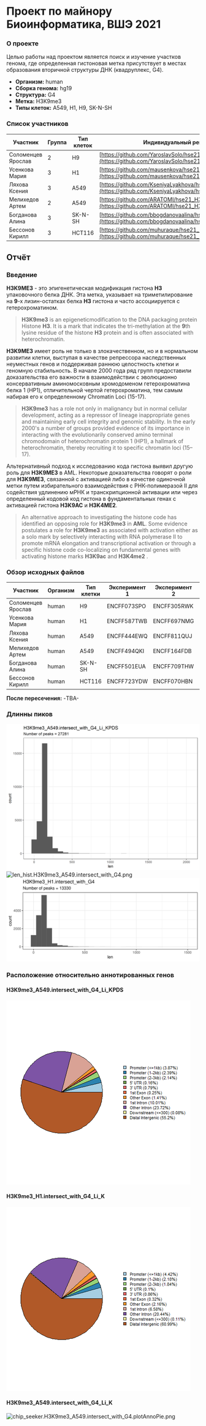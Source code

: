 # Проект по майнору Биоинформатика, ВШЭ 2021

### О проекте

Целью работы над проектом является поиск и изучение участков генома, где определенная гистоновая метка присутствует в местах образования вторичной структуры ДНК (квадруплекс, G4).


* **Организм:** human
* **Сборка генома:** hg19
* **Структура:** G4
* **Метка:** H3K9me3
* **Типы клеток:** A549, H1, H9, SK-N-SH


### Список участников

| Участник | Группа | Тип клеток | Индивидуальный репозиторий |
|--|--|--|--|
| Соломенцев Ярослав | 2 | H9 | [https://github.com/YaroslavSolo/hse21_H3K9me3_G4_human](https://github.com/YaroslavSolo/hse21_H3K9me3_G4_human) |
| Усенкова Мария | 3 | H1 | [https://github.com/mausenkova/hse21_H3K9me3_G4_human](https://github.com/mausenkova/hse21_H3K9me3_G4_human) |
| Ляхова Ксения | 3 | А549 | [https://github.com/KseniyaLyakhova/hse21_H3K9me3_G4_human](https://github.com/KseniyaLyakhova/hse21_H3K9me3_G4_human) |
| Мелихедов Артем | 2 | А549 | [https://github.com/ARATOMI/hse21_H3K9me3_G4_human](https://github.com/ARATOMI/hse21_H3K9me3_G4_human) |
| Богданова Алина | 3 | SK-N-SH | [https://github.com/bbogdanovaalina/hse21_H3K9me3_G4_human](https://github.com/bbogdanovaalina/hse21_H3K9me3_G4_human) |
| Бессонов Кирилл | 3 | HCT116 | [https://github.com/muhuraque/hse21_H3K9me3_G4_human](https://github.com/muhuraque/hse21_H3K9me3_G4_human) |


## Отчёт

### Введение

**H3K9ME3** - это эпигенетическая модификация гистона **H3** упаковочного белка ДНК. Эта метка, указывает на триметилирование на **9**-х лизин-остатках белка **H3** гистона и часто ассоциируется с гетерохроматином.

> **H3K9me3** is an epigeneticmodification to the DNA packaging protein Histone **H3**. It is a mark that indicates the tri-methylation at the **9**th lysine residue of the histone **H3** protein and is often associated with heterochromatin.

**H3K9ME3** имеет роль не только в злокачественном, но и в нормальном развитии клетки, выступая в качестве репрессора наследственных неуместных генов и поддерживая раннюю целостность клетки и геномную стабильность. В начале 2000 года ряд групп предоставили доказательства его важности в взаимодействии с эволюционно консервативным аминомосковным хромодоменом гетерохроматина белка 1 (HP1), отличительной чертой гетерохроматина, тем самым набирая его к определенному Chromatin Loci (15-17).

> **H3K9me3** has a role not only in malignancy but in normal cellular development, acting as a repressor of lineage inappropriate genes and maintaining early cell integrity and genomic stability. In the early 2000's a number of groups provided evidence of its importance in interacting with the evolutionarily conserved amino terminal chromodomain of heterochromatin protein 1 (HP1), a hallmark of heterochromatin, thereby recruiting it to specific chromatin loci (15–17).

Альтернативный подход к исследованию кода гистона выявил другую роль для **H3K9ME3** в AML. Некоторые доказательства говорят о роли для **H3K9ME3**, связанной с активацией либо в качестве одиночной метки путем избирательного взаимодействия с РНК-полимеразой II для содействия удлинению мРНК и транскрипционной активации или через определенный кодовой код гистона в фундаментальных генах с активацией гистона **H3K9AC** и **H3K4ME2**.
 
> An alternative approach to investigating the histone code has identified an opposing role for **H3K9me3** in **AML**. Some evidence postulates a role for **H3K9me3** as associated with activation either as a solo mark by selectively interacting with RNA polymerase II to promote mRNA elongation and transcriptional activation or through a specific histone code co-localizing on fundamental genes with activating histone marks **H3K9ac** and **H3K4me2** .


### Обзор исходных файлов

| Участник | Организм | Тип клетки | Эксперимент 1 | Эксперимент 2 | Число пиков |
|--|--|--|--|--|--|
| Соломенцев Ярослав | human | H9 | ENCFF073SPO | ENCFF305RWK |  |
| Усенкова Мария | human | H1 | ENCFF587TWB | ENCFF697NMG | 13330  |
| Ляхова Ксения | human | А549 | ENCFF444EWQ | ENCFF811QUJ | 6783  |
| Мелихедов Артем | human | А549 | ENCFF494QKI | ENCFF164FDB | 27281 |
| Богданова Алина | human | SK-N-SH | ENCFF501EUA | ENCFF709THW |  |
| Бессонов Кирилл | human | HCT116 | ENCFF723YDW | ENCFF070HBN |  |

**После пересечения:** -TBA-

### Длинны пиков

![len_hist.H3K9me3_A549.intersect_with_G4_Li_KPDS.png](https://github.com/ARATOMI/hse21_H3K9me3_G4_human/raw/main/images/len_hist.H3K9me3_A549.intersect_with_G4_Li_KPDS.png)
![len_hist.H3K9me3_A549.intersect_with_G4.png](https://github.com/KseniyaLyakhova/hse21_H3K9me3_G4_human_group/blob/main/images/len_hist.H3K9me3_A549.intersect_with_G4-1.png)
![len_hist.H3K9me3_H1.intersect_with_G4](images/len_hist.H3K9me3_H1.intersect_with_G4.png)

### Расположение относительно аннотированных генов
#### H3K9me3_A549.intersect_with_G4_Li_KPDS
![chip_seeker.H3K9me3_A549.intersect_with_G4_Li_KPDS.plotAnnoPie.png](https://github.com/ARATOMI/hse21_H3K9me3_G4_human/raw/main/images/chip_seeker.H3K9me3_A549.intersect_with_G4_Li_KPDS.plotAnnoPie.png)
#### H3K9me3_H1.intersect_with_G4_Li_K
![chip_seeker.H3K9me3_H1.intersect_with_G4.plotAnnoPie](images/chip_seeker.H3K9me3_H1.intersect_with_G4.plotAnnoPie.png)
#### H3K9me3_A549.intersect_with_G4_Li_K
![chip_seeker.H3K9me3_A549.intersect_with_G4.plotAnnoPie.png](https://github.com/KseniyaLyakhova/hse21_H3K9me3_G4_human_group/blob/main/images/chip_seeker.H3K9me3_A549.intersect_with_G4.plotAnnoPie.png)

